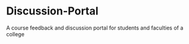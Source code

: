 # Discussion-Portal
A course feedback and discussion portal for students and faculties of a college
